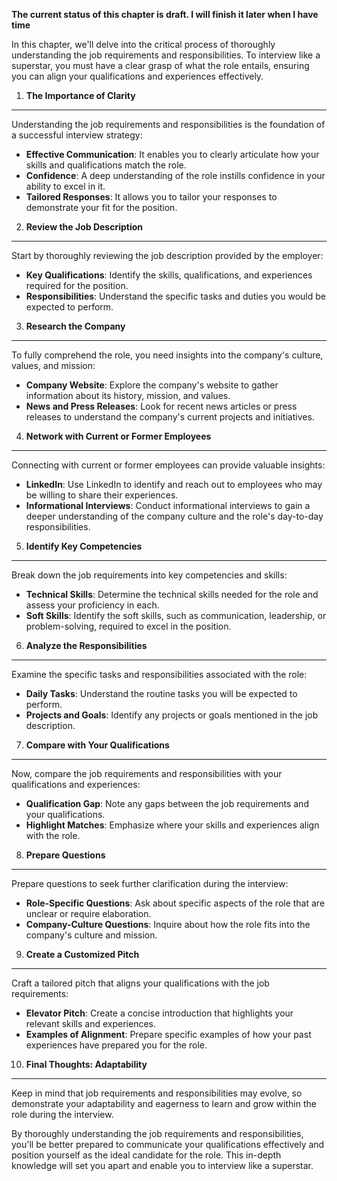 **The current status of this chapter is draft. I will finish it later when I have time**

In this chapter, we'll delve into the critical process of thoroughly understanding the job requirements and responsibilities. To interview like a superstar, you must have a clear grasp of what the role entails, ensuring you can align your qualifications and experiences effectively.

1. **The Importance of Clarity**
--------------------------------

Understanding the job requirements and responsibilities is the foundation of a successful interview strategy:

* **Effective Communication**: It enables you to clearly articulate how your skills and qualifications match the role.
* **Confidence**: A deep understanding of the role instills confidence in your ability to excel in it.
* **Tailored Responses**: It allows you to tailor your responses to demonstrate your fit for the position.

2. **Review the Job Description**
---------------------------------

Start by thoroughly reviewing the job description provided by the employer:

* **Key Qualifications**: Identify the skills, qualifications, and experiences required for the position.
* **Responsibilities**: Understand the specific tasks and duties you would be expected to perform.

3. **Research the Company**
---------------------------

To fully comprehend the role, you need insights into the company's culture, values, and mission:

* **Company Website**: Explore the company's website to gather information about its history, mission, and values.
* **News and Press Releases**: Look for recent news articles or press releases to understand the company's current projects and initiatives.

4. **Network with Current or Former Employees**
-----------------------------------------------

Connecting with current or former employees can provide valuable insights:

* **LinkedIn**: Use LinkedIn to identify and reach out to employees who may be willing to share their experiences.
* **Informational Interviews**: Conduct informational interviews to gain a deeper understanding of the company culture and the role's day-to-day responsibilities.

5. **Identify Key Competencies**
--------------------------------

Break down the job requirements into key competencies and skills:

* **Technical Skills**: Determine the technical skills needed for the role and assess your proficiency in each.
* **Soft Skills**: Identify the soft skills, such as communication, leadership, or problem-solving, required to excel in the position.

6. **Analyze the Responsibilities**
-----------------------------------

Examine the specific tasks and responsibilities associated with the role:

* **Daily Tasks**: Understand the routine tasks you will be expected to perform.
* **Projects and Goals**: Identify any projects or goals mentioned in the job description.

7. **Compare with Your Qualifications**
---------------------------------------

Now, compare the job requirements and responsibilities with your qualifications and experiences:

* **Qualification Gap**: Note any gaps between the job requirements and your qualifications.
* **Highlight Matches**: Emphasize where your skills and experiences align with the role.

8. **Prepare Questions**
------------------------

Prepare questions to seek further clarification during the interview:

* **Role-Specific Questions**: Ask about specific aspects of the role that are unclear or require elaboration.
* **Company-Culture Questions**: Inquire about how the role fits into the company's culture and mission.

9. **Create a Customized Pitch**
--------------------------------

Craft a tailored pitch that aligns your qualifications with the job requirements:

* **Elevator Pitch**: Create a concise introduction that highlights your relevant skills and experiences.
* **Examples of Alignment**: Prepare specific examples of how your past experiences have prepared you for the role.

10. **Final Thoughts: Adaptability**
------------------------------------

Keep in mind that job requirements and responsibilities may evolve, so demonstrate your adaptability and eagerness to learn and grow within the role during the interview.

By thoroughly understanding the job requirements and responsibilities, you'll be better prepared to communicate your qualifications effectively and position yourself as the ideal candidate for the role. This in-depth knowledge will set you apart and enable you to interview like a superstar.
